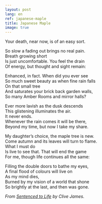 ```yaml
---
layout: post
lang: en
ref: japanese-maple
title: Japanese Maple
image: true
---
```


Your death, near now, is of an easy sort.

So slow a fading out brings no real pain.  
Breath growing short  
Is just uncomfortable. You feel the drain  
Of energy, but thought and sight remain:  

Enhanced, in fact. When did you ever see  
So much sweet beauty as when fine rain falls  
On that small tree  
And saturates your brick back garden walls,  
So many Amber Rooms and mirror halls?  

Ever more lavish as the dusk descends  
This glistening illuminates the air.  
It never ends.  
Whenever the rain comes it will be there,  
Beyond my time, but now I take my share.  

My daughter’s choice, the maple tree is new.  
Come autumn and its leaves will turn to flame.  
What I must do  
Is live to see that. That will end the game  
For me, though life continues all the same:  

Filling the double doors to bathe my eyes,  
A final flood of colours will live on  
As my mind dies,  
Burned by my vision of a world that shone  
So brightly at the last, and then was gone.  

_From [Sentenced to Life](https://www.panmacmillan.com/authors/clive-james/sentenced-to-life/9781447284055) by Clive James._